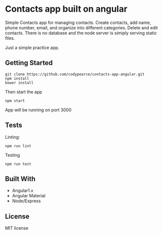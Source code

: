 # Contacts app built on angular
Simple Contacts app for managing contacts. Create contacts, add name, phone number, email, and organize into different categories. Delete and edit contacts. There is no database and the node server is simiply serving static files.

Just a simple practice app.

## Getting Started

```
git clone https://github.com/codypearce/contacts-app-angular.git
npm install
bower install
```
Then start the app

```
npm start
```
App will be running on port 3000

## Tests

Linting:
```
npm run lint
```
Testing
```
npm run test
```

## Built With

* Angular1.x
* Angular Material
* Node/Express

## License
MIT license
